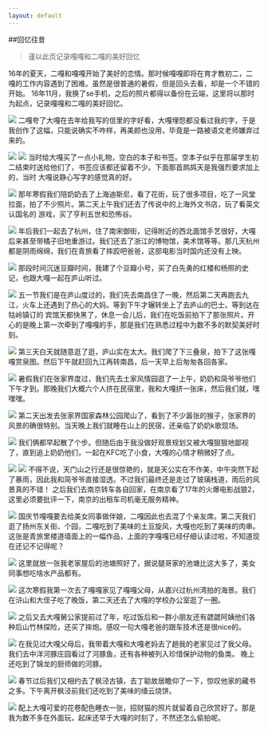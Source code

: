 ```yaml
---
layout: default
---
```

##回忆往昔

>谨以此页记录嘎嘎和二嘎的美好回忆

16年的夏天，二嘎和嘎嘎开始了美好的恋情。那时候嘎嘎即将在育才教初二，二嘎的工作内容遇到了困难。虽然是很普通的暑假，但是回头去看，却是一个不错的开始。
16年11月，我换了se手机，之后的照片都得以备份在云端，这里将以那时为起点，记录嘎嘎和二嘎的美好回忆。

 ![][image-1]
 二嘎夸了大嘎在去年给我写的信里的字好看，大嘎埋怨都没看过我的字，于是我创作了这幅，只能说确实不咋样，再美颜也没用，毕竟是一路被语文老师嫌弃过来的。
 
 ![][image-2]
 ![][image-3]
 当时给大嘎买了一点小礼物，空白的本子和书签。空本子似乎在那届学生初二结束时送给他们了，书签应该都还留着不少。下面那首鹧鸪天是我强烈要求加上的，当时
 大嘎说静心写字的感觉真的好。
 
 ![][image-4]
 那年寒假我们陪奶奶去了上海迪斯尼，看了花街，玩了很多项目，吃了一风堂拉面，拍了不少照片。第二天上午我们还去了传说中的上海外文书店，玩了看英文认国名的
 游戏，买了亨利五世和恐怖谷。
 
 ![][image-5]
 年后我们一起去了杭州，住了南宋御街，记得附近的西北面馆手艺很好，大嘎后来甚至带橘子旧地重游过。我们还去了浙江的博物馆，美术馆等等。那几天杭州都是阴雨绵绵，我们在青旅看了摔跤吧爸爸，这部电影当时国内还没有上映。
 
 ![][image-6]
 那段时间沉迷豆瓣时间，我建了个豆瓣小号，买了白先勇的红楼和杨照的史记，也跟大嘎一起在庐山听过。
 
 ![][image-7]
 五一节我们是在庐山度过的，我们先去南昌住了一晚，然后第二天再跑去九江，火车上还遇到了热心的大妈。等到下午才辗转坐上了去庐山的巴士。等到达在牯岭镇订的
 宾馆天都快黑了，休息一会儿后，我们在吃饭前拍下了那张照片。开心的是晚上第一次牵到了嘎嘎的手，那是我们在熟悉过程中为数不多的默契美好时刻。
 
 ![][image-8]
 第三天白天就随意逛了逛，庐山实在太大。我们爬了下三叠泉，拍下了这张嘎嘎赏泉图。然后下午就赶回九江再转南昌，后一天早上后匆匆各回各家。
 
 ![][image-9]
 暑假我们在张家界度过，我们先去土家风情园逛了一上午，奶奶和简爷爷他们下午才到。那晚我们大概六个人挤在民宿里，我和大嘎挤一张床，然后我们就，嘿嘿嘿。
 
 ![][image-10]
 第二天出发去张家界国家森林公园爬山了，看到了不少嚣张的猴子，张家界的风景的确很特别。当天晚上我们就睡在山上的民宿，还亲临了奶奶k歌现场。
 
 ![][image-11]
 我们俩都早起散了个步。但随后由于我没做好观景规划又被大嘎狠狠地鄙视了，直到追上奶奶他们，一起在KFC吃了小食，大嘎的心情才稍微好了点。
 
 ![][image-12]
 ![][image-13]
 不得不说，天门山之行还是很惊艳的，就是天公实在不作美，中午突然下起了暴雨，因此我和简爷爷直接湿透。不过我们最终还是走过了玻璃栈道，雨后的风景真的不错！
 之后我们去南京转车各自回家，在南京看了17年的火爆电影战狼2，这里必须要批评一下，南京的出租车司机毫无服务精神。
 
 ![][image-14]
 国庆节嘎嘎要去给美女同事做伴娘，二嘎因此也去混了个亲友席。第二天我们逛了扬州东关街、个园，二嘎吃到了美味的土豆旋风，大嘎也吃到了美味的肉串。
 这张是青旅里楼道墙面上的一幅作品，上面的字嘎嘎已经仔细认读过啦，不知道现在还记不记得呢？
 
 ![][image-15]
 这里就放一张我老家屋后的池塘照好了，据说腿哥家的池塘比这大多了，美女同事想吃啥水产品都有。
 
 ![][image-16]
 这次寒假我第一次去了嘎嘎家见了嘎嘎父母，从嘉兴过杭州湾拍的海景。我们在浒山和大侄子吃了晚饭，第二天还去了大嘎的学校办公室逛了一圈。
 
 ![][image-17]
 之后又去大嘎舅公家提前过了年，吃过饭后和一群小朋友还有勰勰阿姨他们各种后山竹林探险，还买了摔炮。感叹一句大嘎老爸的跟车技术还是很nice的。
 
 ![][image-18]
 在我见过大嘎父母后，我带着大嘎和大嘎老妈去了趟我的老家见过了我父母。我们去中洋河豚庄园看过了河豚鱼，还有各种被列入珍惜保护动物的鱼类。
 晚上还吃到了锦龙的厨师做的河豚。
 
 ![][image-19]
 春节过后我们又相约去了枫泾古镇，去丁聪故居瞻仰了一下，惊叹他家的藏书之多。下午离开枫泾前我们还吃到了美味的缙云烧饼。
 
 ![][image-20]
 配上大嘎可爱的花卷配色睡衣一张，招财猫的照片就留着自己欣赏好了。那是我为数不多在外面玩，起床还早于大嘎的时刻了，不然还怎么偷拍呢。
 
 [image-1]:https://github.com/aladden/aladden.github.io/blob/master/pics/IMG_0037.JPG
 [image-2]:https://github.com/aladden/aladden.github.io/blob/master/pics/IMG_0098.JPG
 [image-3]:https://github.com/aladden/aladden.github.io/blob/master/pics/IMG_0114.JPG
 [image-4]:https://github.com/aladden/aladden.github.io/blob/master/pics/IMG_0359.JPG
 [image-5]:https://github.com/aladden/aladden.github.io/blob/master/pics/IMG_0480.JPG
 [image-6]:https://github.com/aladden/aladden.github.io/blob/master/pics/IMG_0194.JPG
 [image-7]:https://github.com/aladden/aladden.github.io/blob/master/pics/IMG_0666.JPG
 [image-8]:https://github.com/aladden/aladden.github.io/blob/master/pics/IMG_0689.JPG
 [image-9]:https://github.com/aladden/aladden.github.io/blob/master/pics/IMG_0329.JPG
 [image-10]:https://github.com/aladden/aladden.github.io/blob/master/pics/IMG_0759.JPG
 [image-11]:https://github.com/aladden/aladden.github.io/blob/master/pics/IMG_0361.JPG
 [image-12]:https://github.com/aladden/aladden.github.io/blob/master/pics/IMG_0398.JPG
 [image-13]:https://github.com/aladden/aladden.github.io/blob/master/pics/IMG_0619.JPG
 [image-14]:https://github.com/aladden/aladden.github.io/blob/master/pics/IMG_0652.JPG
 [image-15]:https://github.com/aladden/aladden.github.io/blob/master/pics/IMG_0938.JPG
 [image-16]:https://github.com/aladden/aladden.github.io/blob/master/pics/IMG_1553.JPG
 [image-17]:https://github.com/aladden/aladden.github.io/blob/master/pics/IMG_1555.JPG
 [image-18]:https://github.com/aladden/aladden.github.io/blob/master/pics/IMG_1562.JPG
 [image-19]:https://github.com/aladden/aladden.github.io/blob/master/pics/IMG_1639.JPG
 [image-20]:https://github.com/aladden/aladden.github.io/blob/master/pics/IMG_1562.JPG
